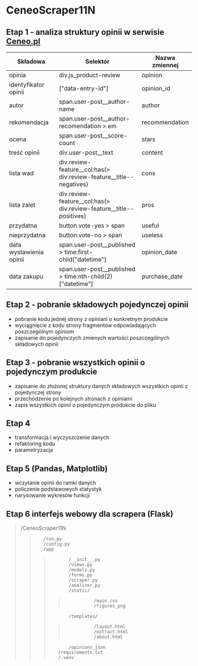 # CeneoScraper11N
## Etap 1 - analiza struktury opinii w serwisie [Ceneo.pl](https://www.ceneo.pl/)
|Składowa                |Selektor                                                           |Nazwa zmiennej|
|------------------------|-------------------------------------------------------------------|--------------|
|opinia                  |div.js_product-review                                              |opinion       |
|identyfikator opinii    |["data-entry-id"]                                                  |opinion_id    |
|autor                   |span.user-post__author-name                                        |author        |
|rekomendacja            |span.user-post__author-recomendation > em                          |recommendation|
|ocena                   |span.user-post__score-count                                        |stars         |
|treść opinii            |div.user-post__text                                                |content       |
|lista wad               |div.review-feature__col:has(> div.review-feature__title--negatives)|cons          |
|lista zalet             |div.review-feature__col:has(> div.review-feature__title--positives)|pros          |
|przydatna               |button.vote-yes > span                                             |useful        |
|nieprzydatna            |button.vote-no > span                                              |useless       |
|data wystawienia opinii |span.user-post__published > time:first-child["datetime"]           |opinion_date  |
|data zakupu             |span.user-post__published > time:nth-child(2)["datetime"]          |purchase_date |

## Etap 2 - pobranie składowych pojedynczej opinii
- pobranie kodu jednej strony z opiniani o konkretnym produkcie
- wyciągnięcie z kodu strony fragmentów odpowiadających poszczególnym opiniom
- zapisanie do pojedynczych zmienych wartości poszczególnych składowych opinii
## Etap 3 - pobranie wszystkich opinii o pojedynczym produkcie
- zapisanie do złożonej struktury danych składowych wszystkich opinii z pojedynczej strony
- przechodzenie po kolejnych stronach z opiniami 
- zapis wszystkich opinii o pojedynczym produkcie do pliku
## Etap 4
- transformacja i wyczyszczenie danych
- refaktoring kodu
- parametryzacja 
## Etap 5 (Pandas, Matplotlib)
- wczytanie opinii do ramki danych
- policzenie podstawowych statystyk
- narysowanie wykresów funkcji
## Etap 6 interfejs webowy dla scrapera (Flask)
>    /CeneoScraper11N  
>>        /run.py  
>>        /config.py  
>>        /app  
>>>            /__init__.py
>>>            /views.py  
>>>            /models.py
>>>            /forms.py
>>>            /scraper.py
>>>            /analizer.py  
>>>            /static/  
>>>>                /main.css
>>>>                /figures_png
>>>            /templates/  
>>>>                /layout.html  
>>>>                /extract.html
>>>>                /about.html
>>>            /opinions_json
>>>        /requirements.txt  
>>>        /.venv